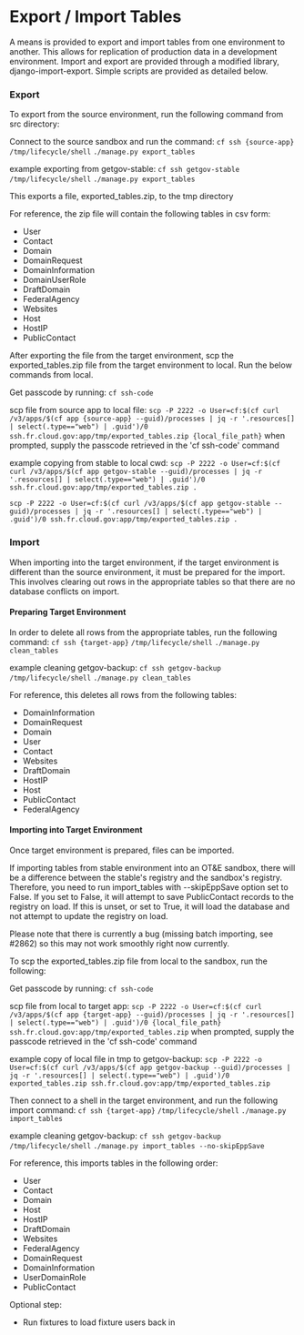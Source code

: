 # Export / Import Tables

A means is provided to export and import tables from
one environment to another. This allows for replication of
production data in a development environment. Import and export
are provided through a modified library, django-import-export.
Simple scripts are provided as detailed below.

### Export

To export from the source environment, run the following command from src directory:

Connect to the source sandbox and run the command:
`cf ssh {source-app}`
`/tmp/lifecycle/shell`
`./manage.py export_tables`

example exporting from getgov-stable:
`cf ssh getgov-stable`
`/tmp/lifecycle/shell`
`./manage.py export_tables`

This exports a file, exported_tables.zip, to the tmp directory

For reference, the zip file will contain the following tables in csv form:

* User
* Contact
* Domain
* DomainRequest
* DomainInformation
* DomainUserRole
* DraftDomain
* FederalAgency
* Websites
* Host
* HostIP
* PublicContact

After exporting the file from the target environment, scp the exported_tables.zip
file from the target environment to local.  Run the below commands from local.

Get passcode by running:
`cf ssh-code`

scp file from source app to local file:
`scp -P 2222 -o User=cf:$(cf curl /v3/apps/$(cf app {source-app} --guid)/processes | jq -r '.resources[] | select(.type=="web") | .guid')/0 ssh.fr.cloud.gov:app/tmp/exported_tables.zip {local_file_path}`
when prompted, supply the passcode retrieved in the 'cf ssh-code' command

example copying from stable to local cwd:
`scp -P 2222 -o User=cf:$(cf curl /v3/apps/$(cf app getgov-stable --guid)/processes | jq -r '.resources[] | select(.type=="web") | .guid')/0 ssh.fr.cloud.gov:app/tmp/exported_tables.zip .`

`scp -P 2222 -o User=cf:$(cf curl /v3/apps/$(cf app getgov-stable --guid)/processes | jq -r '.resources[] | select(.type=="web") | .guid')/0 ssh.fr.cloud.gov:app/tmp/exported_tables.zip .`


### Import

When importing into the target environment, if the target environment
is different than the source environment, it must be prepared for the
import. This involves clearing out rows in the appropriate tables so
that there are no database conflicts on import.

#### Preparing Target Environment

In order to delete all rows from the appropriate tables, run the following
command:
`cf ssh {target-app}`
`/tmp/lifecycle/shell`
`./manage.py clean_tables`

example cleaning getgov-backup:
`cf ssh getgov-backup`
`/tmp/lifecycle/shell`
`./manage.py clean_tables`

For reference, this deletes all rows from the following tables:

* DomainInformation
* DomainRequest
* Domain
* User
* Contact
* Websites
* DraftDomain
* HostIP
* Host
* PublicContact
* FederalAgency

#### Importing into Target Environment

Once target environment is prepared, files can be imported.

If importing tables from stable environment into an OT&E sandbox, there will be a difference
between the stable's registry and the sandbox's registry. Therefore, you need to run import_tables
with --skipEppSave option set to False. If you set to False, it will attempt to save PublicContact
records to the registry on load. If this is unset, or set to True, it will load the database and not
attempt to update the registry on load.

Please note that there is currently a bug (missing batch importing, see #2862) so this may not work
smoothly right now currently.

To scp the exported_tables.zip file from local to the sandbox, run the following:

Get passcode by running:
`cf ssh-code`

scp file from local to target app:
`scp -P 2222 -o User=cf:$(cf curl /v3/apps/$(cf app {target-app} --guid)/processes | jq -r '.resources[] | select(.type=="web") | .guid')/0 {local_file_path} ssh.fr.cloud.gov:app/tmp/exported_tables.zip`
when prompted, supply the passcode retrieved in the 'cf ssh-code' command

example copy of local file in tmp to getgov-backup:
`scp -P 2222 -o User=cf:$(cf curl /v3/apps/$(cf app getgov-backup --guid)/processes | jq -r '.resources[] | select(.type=="web") | .guid')/0 exported_tables.zip ssh.fr.cloud.gov:app/tmp/exported_tables.zip`

Then connect to a shell in the target environment, and run the following import command:
`cf ssh {target-app}`
`/tmp/lifecycle/shell`
`./manage.py import_tables`

example cleaning getgov-backup:
`cf ssh getgov-backup`
`/tmp/lifecycle/shell`
`./manage.py import_tables --no-skipEppSave`

For reference, this imports tables in the following order:

* User
* Contact
* Domain
* Host
* HostIP
* DraftDomain
* Websites
* FederalAgency
* DomainRequest
* DomainInformation
* UserDomainRole
* PublicContact

Optional step:
* Run fixtures to load fixture users back in